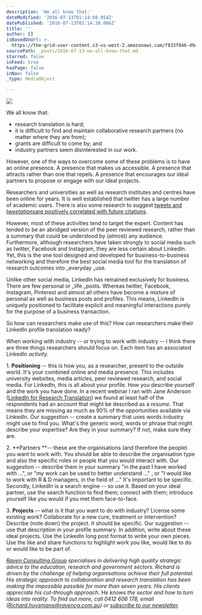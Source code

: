 ```yaml
---
description: 'We all know that:'
dateModified: '2016-07-13T01:14:08.954Z'
datePublished: '2016-07-13T01:14:38.066Z'
title: ''
author: []
isBasedOnUrl: >-
  https://the-grid-user-content.s3-us-west-2.amazonaws.com/f833f046-d9a1-4cc7-b74b-03b858e8b9da.png
sourcePath: _posts/2016-07-13-we-all-know-that.md
starred: false
inFeed: true
hasPage: false
inNav: false
_type: MediaObject

---
```

![](https://imgflo.herokuapp.com/graph/vahj1ThiexotieMo/291eeeac9992cadcd9fc5f2000d3f477/croprotate.png?cropheight=549&cropwidth=792&degrees=0&input=https%3A%2F%2Fthe-grid-user-content.s3-us-west-2.amazonaws.com%2Ff833f046-d9a1-4cc7-b74b-03b858e8b9da.png&x=4&y=0)

We all know that:

* research translation is hard;
* it is difficult to find and maintain collaborative research partners (no matter where they are from);
* grants are difficult to come by; and
* industry partners seem disinterested in our work.

However, one of the ways to overcome some of these problems is to have an online presence. A presence that makes us accessible. A presence that attracts rather than one that repels. A presence that encourages our ideal partners to propose or engage with our ideal projects.

Researchers and universities as well as research institutes and centres have been online for years. It is well established that twitter has a large number of academic users. There is also some research to suggest [tweets and ][0]_[tweetations][0]_[are positively correlated with future citations][0].

However, most of these activities tend to target the expert. Content has tended to be an abridged version of the peer reviewed research, rather than a summary that could be understood by (almost) any audience. Furthermore, although researchers have taken strongly to social media such as twitter, Facebook and Instagram, they are less certain about LinkedIn. Yet, this is the one tool designed and developed for business-to-business networking and therefore the best social media tool for the translation of research outcomes into _everyday _use.

Unlike other social media, LinkedIn has remained exclusively for business. There are few personal or _life _posts. Whereas twitter, Facebook, Instagram, Pinterest and almost all others have become a mixture of personal as well as business posts and profiles. This means, LinkedIn is uniquely positioned to facilitate explicit and meaningful interactions purely for the purpose of a business transaction.

So how can researchers make use of this? How can researchers make their LinkedIn profile translation ready?

When working with industry -- or trying to work with industry -- I think there are three things researchers should focus on. Each item has an associated LinkedIn _activity_.

1\. **Positioning** -- this is how you, as a researcher, present to the outside world. It's your combined online and media presence. This includes university websites, media articles, peer reviewed research, and social media. For LinkedIn, this is all about your profile. How you describe yourself and the work you have done. In a recent webinar I ran with Jane Anderson ([LinkedIn for Research Translation][1]) we found at least half of the respondents had an account that might be described as a _resume_. That means they are missing as much as 90% of the opportunities available via LinkedIn. Our suggestion -- create a summary that uses words industry might use to find you. What's the generic word, words or phrase that might describe your expertise? Are they in your summary? If not, make sure they are.

2\. **Partners **-- these are the organisations (and therefore the people) you want to work with. You should be able to describe the organisation type and also the specific roles or people that you would interact with. Our suggestion -- describe them in your summary "in the past I have worked with ...", or "my work can be used to better understand ..." , or "I would like to work with R & D managers, in the field of ..." It's important to be specific. Secondly, LinkedIn is a search engine -- so use it. Based on your ideal partner, use the search function to find them; connect with them; introduce yourself like you would if you met them face-to-face.

3\. **Projects** -- what is it that you want to do with industry? License some existing work? Collaborate for a new cure, treatment or intervention? Describe (note down) the project. It should be specific. Our suggestion -- use that description in your profile summary. In addition, write about these ideal projects. Use the LinkedIn long post format to write your own pieces. Use the like and share functions to highlight work you like, would like to do or would like to be part of.

_[Raven Consulting Group][2] specialises in delivering high quality strategic advice to the education, research and government sectors. Richard is driven by the challenge of helping organisations achieve their full potential. His strategic approach to collaboration and research translation has been making the impossible possible for more than seven years. His clients appreciate his cut-through approach. He knows the sector and how to turn ideas into reality. To find out more, call 0412 606 178, email ([Richard.huysmans@ravencg.com.au][3]) or [subscribe to our newsletter][4]._

[0]: http://www.jmir.org/2011/4/e123/
[1]: https://www.youtube.com/watch?v=6cD1VQodn28&feature=youtu.be
[2]: http://www.ravencg.com.au/
[3]: mailto:Richard.huysmans@ravencg.com.au
[4]: http://vbic.us7.list-manage1.com/subscribe?u=2cc4239758d763b87b7070e86&id=5606321d11
